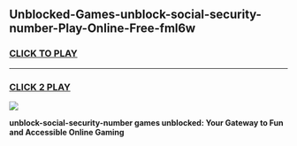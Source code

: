 
## Unblocked-Games-unblock-social-security-number-Play-Online-Free-fml6w
<h3>
<a href="https://premium76.site?title=unblock-social-security-number&ref=26A">CLICK TO PLAY</a></h3>
<hr>

<h3>
<a href="https://premium76.site?title=unblock-social-security-number&ref=26A">CLICK 2 PLAY</a>
  
</h3>

<a href="https://premium76.site?title=unblock-social-security-number&ref=26A"><img src="https://clearcache.store/games.png"></a>


**unblock-social-security-number games unblocked: Your Gateway to Fun and Accessible Online Gaming**

